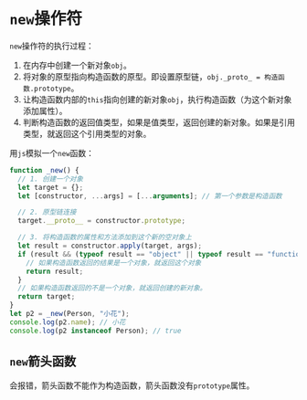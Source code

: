 # `new`操作符

`new`操作符的执行过程：

1. 在内存中创建一个新对象`obj`。
2. 将对象的原型指向构造函数的原型。即设置原型链，`obj._proto_ = 构造函数.prototype`。
3. 让构造函数内部的`this`指向创建的新对象`obj`，执行构造函数（为这个新对象添加属性）。
4. 判断构造函数的返回值类型，如果是值类型，返回创建的新对象。如果是引用类型，就返回这个引用类型的对象。

用`js`模拟一个`new`函数：

```js
function _new() {
  // 1. 创建一个对象
  let target = {};
  let [constructor, ...args] = [...arguments]; // 第一个参数是构造函数

  // 2. 原型链连接
  target.__proto__ = constructor.prototype;

  // 3. 将构造函数的属性和方法添加到这个新的空对象上
  let result = constructor.apply(target, args);
  if (result && (typeof result == "object" || typeof result == "function")) {
    // 如果构造函数返回的结果是一个对象，就返回这个对象
    return result;
  }
  // 如果构造函数返回的不是一个对象，就返回创建的新对象。
  return target;
}
let p2 = _new(Person, "小花");
console.log(p2.name); // 小花
console.log(p2 instanceof Person); // true
```

## `new`箭头函数

会报错，箭头函数不能作为构造函数，箭头函数没有`prototype`属性。
